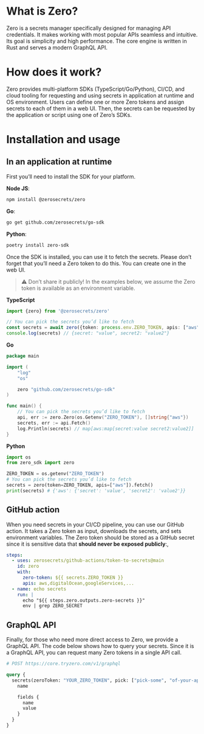 # What is Zero?
Zero is a secrets manager specifically designed for managing API credentials. It makes working with most popular APIs seamless and intuitive. Its goal is simplicity and high performance. The core engine is written in Rust and serves a modern GraphQL API.

# How does it work?
Zero provides multi-platform SDKs (TypeScript/Go/Python), CI/CD, and cloud tooling for requesting and using secrets in application at runtime and OS environment. Users can define one or more Zero tokens and assign secrets to each of them in a web UI. Then, the secrets can be requested by the application or script using one of Zero’s SDKs.

# Installation and usage
## In an application at runtime

First you’ll need to install the SDK for your platform.

**Node JS**:
```sh
npm install @zerosecrets/zero
```

**Go**:
```sh
go get github.com/zerosecrets/go-sdk
```

**Python**:
```sh
poetry install zero-sdk
```
Once the SDK is installed, you can use it to fetch the secrets. Please don’t forget that you’ll need a Zero token to do this. You can create one in the web UI.

> ⚠️ Don’t share it publicly! In the examples below, we assume the Zero token is available as an environment variable.

__TypeScript__

```typescript
import {zero} from '@zerosecrets/zero'

// You can pick the secrets you’d like to fetch
const secrets = await zero({token: process.env.ZERO_TOKEN, apis: ["aws"]}).fetch()
console.log(secrets) // {secret: "value", secret2: "value2"}
```

__Go__

```go
package main

import (
	"log"
	"os"

	zero "github.com/zerosecrets/go-sdk"
)

func main() {
	// You can pick the secrets you’d like to fetch
	api, err := zero.Zero(os.Getenv("ZERO_TOKEN"), []string{"aws"})
	secrets, err := api.Fetch()
	log.Println(secrets) // map[aws:map[secret:value secret2:value2]]
}
```

__Python__

```python
import os
from zero_sdk import zero

ZERO_TOKEN = os.getenv("ZERO_TOKEN")
# You can pick the secrets you’d like to fetch
secrets = zero(token=ZERO_TOKEN, apis=["aws"]).fetch()
print(secrets) # {'aws': {'secret': 'value', 'secret2': 'value2'}}
```
## GitHub action
When you need secrets in your CI/CD pipeline, you can use our  GitHub action. It takes a Zero token as input, downloads the secrets, and sets environment variables. The Zero token should be stored as a GitHub secret since it is sensitive data that **should never be exposed publicly**:,

```yml
steps:
  - uses: zerosecrets/github-actions/token-to-secrets@main
    id: zero
    with:
      zero-token: ${{ secrets.ZERO_TOKEN }}
      apis: aws,digitalOcean,googleServices,...
  - name: echo secrets
    run: |
      echo "${{ steps.zero.outputs.zero-secrets }}"
      env | grep ZERO_SECRET
```
## GraphQL API
Finally, for those who need more direct access to Zero, we provide a GraphQL API. The code below shows how to query your secrets. Since it is a GraphQL API, you can request many  Zero tokens in a single API call.

```graphql
# POST https://core.tryzero.com/v1/graphql

query {
  secrets(zeroToken: "YOUR_ZERO_TOKEN", pick: ["pick-some", "of-your-apis"]) {
    name

    fields {
      name
      value
    }
  }
}
```
